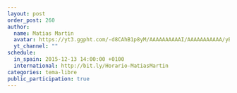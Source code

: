 ```yaml
---
layout: post
order_post: 260
author:
  name: Matias Martin
  avatar: https://yt3.ggpht.com/-d8CAhB1p8yM/AAAAAAAAAAI/AAAAAAAAAAA/yB7Yue1TjKE/s88-c-k-no/photo.jpg
  yt_channel: ""
schedule:
  in_spain: 2015-12-13 14:00:00 +0100
  international: http://bit.ly/Horario-MatiasMartin
categories: tema-libre
public_participation: true
---
```

